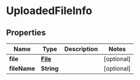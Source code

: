 # UploadedFileInfo

## Properties
Name | Type | Description | Notes
------------ | ------------- | ------------- | -------------
**file** | [**File**](File.md) |  |  [optional]
**fileName** | **String** |  |  [optional]
